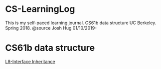 # CS-LearningLog
This is my self-paced learning journal. 
CS61b data structure UC Berkeley. Spring 2018. @source Josh Hug 01/10/2019-  

# CS61b data structure  
[L8-Interface Inheritance](/interfaceProblem.md)
